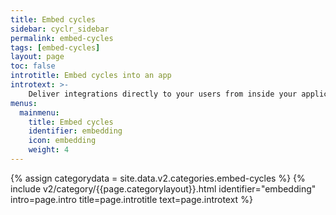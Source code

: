 ```yaml
---
title: Embed cycles
sidebar: cyclr_sidebar
permalink: embed-cycles
tags: [embed-cycles]
layout: page
toc: false
introtitle: Embed cycles into an app
introtext: >-
    Deliver integrations directly to your users from inside your application with one or more of our embedding options.
menus:
  mainmenu:
    title: Embed cycles
    identifier: embedding
    icon: embedding
    weight: 4
---
```

{% assign categorydata = site.data.v2.categories.embed-cycles %}
{% include v2/category/{{page.categorylayout}}.html identifier="embedding" intro=page.intro title=page.introtitle text=page.introtext %}
